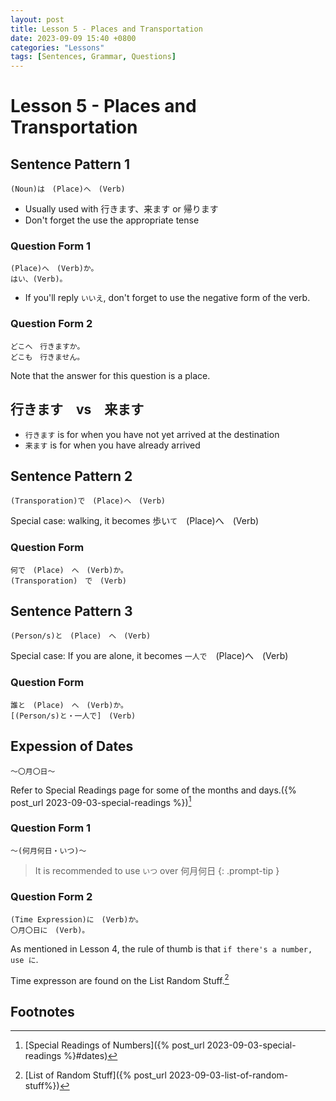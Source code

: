 ```yaml
---
layout: post
title: Lesson 5 - Places and Transportation
date: 2023-09-09 15:40 +0800
categories: "Lessons"
tags: [Sentences, Grammar, Questions]
---
```


# Lesson 5 - Places and Transportation

## Sentence Pattern 1
```
(Noun)は　(Place)へ　(Verb)
```
* Usually used with 行きます、来ます or 帰ります
* Don't forget the use the appropriate tense

### Question Form 1
```
(Place)へ　(Verb)か。
はい、(Verb)。
```
* If you'll reply `いいえ`, don't forget to use the negative form of the verb.

### Question Form 2
```
どこへ　行きますか。
どこも　行きません。
```
Note that the answer for this question is a place.

## 行きます　vs　来ます
* `行きます` is for when you have not yet arrived at the destination
* `来ます` is for when you have already arrived

## Sentence Pattern 2
```
(Transporation)で　(Place)へ　(Verb)
```
Special case: walking, it becomes 歩い`て`　(Place)へ　(Verb)

### Question Form 
```
何で　(Place)　へ　(Verb)か。
(Transporation)　で　(Verb)
```

## Sentence Pattern 3
```
(Person/s)と　(Place)　へ　(Verb)
```
Special case: If you are alone, it becomes `一人で`　(Place)へ　(Verb)

### Question Form
```
誰と　(Place)　へ　(Verb)か。
[(Person/s)と・一人で]　(Verb)
```
## Expession of Dates
```
〜〇月〇日〜
```
Refer to Special Readings page for some of the months and days.({% post_url 2023-09-03-special-readings %})[^fn1]

### Question Form 1
```
〜(何月何日・いつ)〜
```
> It is recommended to use `いつ` over 何月何日
{: .prompt-tip }

### Question Form 2
```
(Time Expression)に　(Verb)か。
〇月〇日に　(Verb)。
```
As mentioned in Lesson 4, the rule of thumb is that `if there's a number, use に`.

Time expresson are found on the List Random Stuff.[^fn2]

## Footnotes
[^fn1]: [Special Readings of Numbers]({% post_url 2023-09-03-special-readings %}#dates)
[^fn2]: [List of Random Stuff]({% post_url 2023-09-03-list-of-random-stuff%})